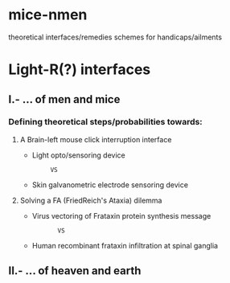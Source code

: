 # mice-nmen
theoretical interfaces/remedies schemes for handicaps/ailments

# Light-R(?) interfaces

## I.- ... of men and mice
### Defining theoretical steps/probabilities towards:

1. A Brain-left mouse click interruption interface

    * Light opto/sensoring device
    
               VS
               
    * Skin galvanometric electrode sensoring device
    
2. Solving a FA (FriedReich's Ataxia) dilemma

   * Virus vectoring of Frataxin protein synthesis message
   
                VS
   
   * Human recombinant frataxin infiltration at spinal ganglia 
     
## II.- ... of heaven and earth
